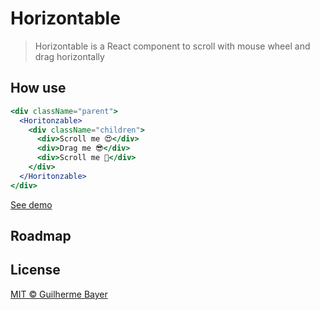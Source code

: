 # Horizontable
> Horizontable is a React component to scroll with mouse wheel and drag horizontally

## How use

```jsx
<div className="parent">
  <Horitonzable>
    <div className="children">
      <div>Scroll me 😍</div>
      <div>Drag me 😎</div>
      <div>Scroll me 🎉</div>
    </div>
  </Horitonzable>
</div>
```

[See demo](https://horizontable.surge.sh)


## Roadmap


## License

[MIT © Guilherme Bayer](https://github.com/iamgbayer/horizontable/blob/master/LICENSE.md)
